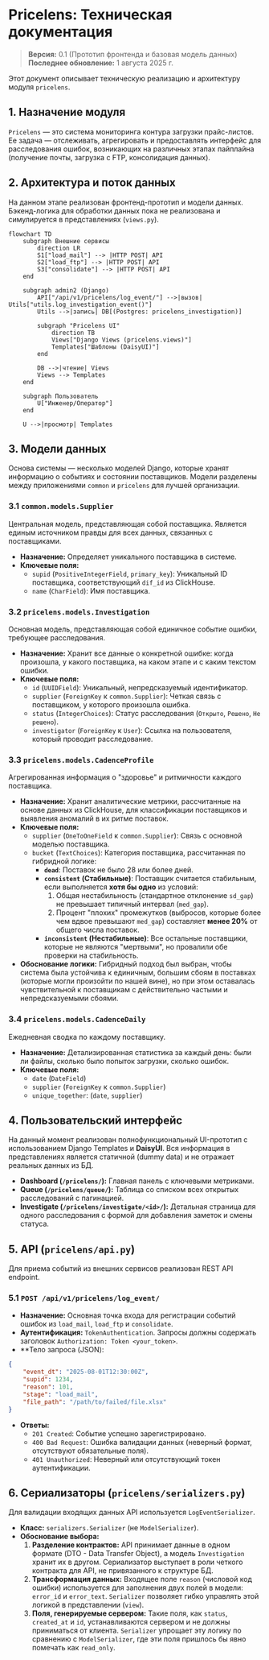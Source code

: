 # Pricelens: Техническая документация

> **Версия:** 0.1 (Прототип фронтенда и базовая модель данных)
> **Последнее обновление:** 1 августа 2025 г.

Этот документ описывает техническую реализацию и архитектуру модуля `pricelens`.

## 1. Назначение модуля

`Pricelens` — это система мониторинга контура загрузки прайс-листов. Ее задача — отслеживать, агрегировать и предоставлять интерфейс для расследования ошибок, возникающих на различных этапах пайплайна (получение почты, загрузка с FTP, консолидация данных).

## 2. Архитектура и поток данных

На данном этапе реализован фронтенд-прототип и модели данных. Бэкенд-логика для обработки данных пока не реализована и симулируется в представлениях (`views.py`).

```mermaid
flowchart TD
    subgraph Внешние сервисы
        direction LR
        S1["load_mail"] --> |HTTP POST| API
        S2["load_ftp"] --> |HTTP POST| API
        S3["consolidate"] --> |HTTP POST| API
    end

    subgraph admin2 (Django)
        API["/api/v1/pricelens/log_event/"] -->|вызов| Utils["utils.log_investigation_event()"]
        Utils -->|запись| DB[(Postgres: pricelens_investigation)]
        
        subgraph "Pricelens UI"
            direction TB
            Views["Django Views (pricelens.views)"]
            Templates["Шаблоны (DaisyUI)"]
        end

        DB -->|чтение| Views
        Views --> Templates
    end

    subgraph Пользователь
        U["Инженер/Оператор"]
    end

    U -->|просмотр| Templates
```

## 3. Модели данных

Основа системы — несколько моделей Django, которые хранят информацию о событиях и состоянии поставщиков. Модели разделены между приложениями `common` и `pricelens` для лучшей организации.

### 3.1 `common.models.Supplier`

Центральная модель, представляющая собой поставщика. Является единым источником правды для всех данных, связанных с поставщиками.

- **Назначение:** Определяет уникального поставщика в системе.
- **Ключевые поля:**
    - `supid` (`PositiveIntegerField`, `primary_key`): Уникальный ID поставщика, соответствующий `dif_id` из ClickHouse.
    - `name` (`CharField`): Имя поставщика.

### 3.2 `pricelens.models.Investigation`

Основная модель, представляющая собой единичное событие ошибки, требующее расследования.

- **Назначение:** Хранит все данные о конкретной ошибке: когда произошла, у какого поставщика, на каком этапе и с каким текстом ошибки.
- **Ключевые поля:**
    - `id` (`UUIDField`): Уникальный, непредсказуемый идентификатор.
    - `supplier` (`ForeignKey` к `common.Supplier`): Четкая связь с поставщиком, у которого произошла ошибка.
    - `status` (`IntegerChoices`): Статус расследования (`Открыто`, `Решено`, `Не решено`).
    - `investigator` (`ForeignKey` к `User`): Ссылка на пользователя, который проводит расследование.

### 3.3 `pricelens.models.CadenceProfile`

Агрегированная информация о "здоровье" и ритмичности каждого поставщика.

- **Назначение:** Хранит аналитические метрики, рассчитанные на основе данных из ClickHouse, для классификации поставщиков и выявления аномалий в их ритме поставок.
- **Ключевые поля:**
    - `supplier` (`OneToOneField` к `common.Supplier`): Связь с основной моделью поставщика.
    - `bucket` (`TextChoices`): Категория поставщика, рассчитанная по гибридной логике:
        - **`dead`**: Поставок не было 28 или более дней.
        - **`consistent` (Стабильные)**: Поставщик считается стабильным, если выполняется **хотя бы одно** из условий:
            1.  Общая нестабильность (стандартное отклонение `sd_gap`) не превышает типичный интервал (`med_gap`).
            2.  Процент "плохих" промежутков (выбросов, которые более чем вдвое превышают `med_gap`) составляет **менее 20%** от общего числа поставок.
        - **`inconsistent` (Нестабильные)**: Все остальные поставщики, которые не являются "мертвыми", но провалили обе проверки на стабильность.
- **Обоснование логики:** Гибридный подход был выбран, чтобы система была устойчива к единичным, большим сбоям в поставках (которые могли произойти по нашей вине), но при этом оставалась чувствительной к поставщикам с действительно частыми и непредсказуемыми сбоями.

### 3.4 `pricelens.models.CadenceDaily`

Ежедневная сводка по каждому поставщику.

- **Назначение:** Детализированная статистика за каждый день: были ли файлы, сколько было попыток загрузки, сколько ошибок.
- **Ключевые поля:**
    - `date` (`DateField`)
    - `supplier` (`ForeignKey` к `common.Supplier`)
    - `unique_together`: (`date`, `supplier`)

## 4. Пользовательский интерфейс

На данный момент реализован полнофункциональный UI-прототип с использованием Django Templates и **DaisyUI**. Вся информация в представлениях является статичной (dummy data) и не отражает реальных данных из БД.

- **Dashboard (`/pricelens/`):** Главная панель с ключевыми метриками.
- **Queue (`/pricelens/queue/`):** Таблица со списком всех открытых расследований с пагинацией.
- **Investigate (`/pricelens/investigate/<id>/`):** Детальная страница для одного расследования с формой для добавления заметок и смены статуса.

## 5. API (`pricelens/api.py`)

Для приема событий из внешних сервисов реализован REST API endpoint.

### 5.1 `POST /api/v1/pricelens/log_event/`

- **Назначение:** Основная точка входа для регистрации событий ошибок из `load_mail`, `load_ftp` и `consolidate`.
- **Аутентификация:** `TokenAuthentication`. Запросы должны содержать заголовок `Authorization: Token <your_token>`.
- **Тело запроса (JSON):

```json
{
    "event_dt": "2025-08-01T12:30:00Z",
    "supid": 1234,
    "reason": 101,
    "stage": "load_mail",
    "file_path": "/path/to/failed/file.xlsx"
}
```

- **Ответы:**
    - `201 Created`: Событие успешно зарегистрировано.
    - `400 Bad Request`: Ошибка валидации данных (неверный формат, отсутствуют обязательные поля).
    - `401 Unauthorized`: Неверный или отсутствующий токен аутентификации.

## 6. Сериализаторы (`pricelens/serializers.py`)

Для валидации входящих данных API используется `LogEventSerializer`.

- **Класс:** `serializers.Serializer` (не `ModelSerializer`).
- **Обоснование выбора:**
    1.  **Разделение контрактов:** API принимает данные в одном формате (DTO - Data Transfer Object), а модель `Investigation` хранит их в другом. Сериализатор выступает в роли четкого контракта для API, не привязанного к структуре БД.
    2.  **Трансформация данных:** Входящее поле `reason` (числовой код ошибки) используется для заполнения двух полей в модели: `error_id` и `error_text`. `Serializer` позволяет гибко управлять этой логикой в представлении (`view`).
    3.  **Поля, генерируемые сервером:** Такие поля, как `status`, `created_at` и `id`, устанавливаются сервером и не должны приниматься от клиента. `Serializer` упрощает эту логику по сравнению с `ModelSerializer`, где эти поля пришлось бы явно помечать как `read_only`.
